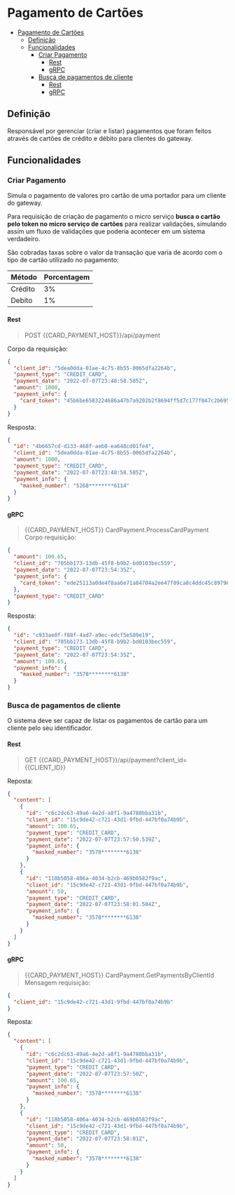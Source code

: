 # Pagamento de Cartões

- [Pagamento de Cartões](#pagamento-de-cartões)
  - [Definição](#definição)
  - [Funcionalidades](#funcionalidades)
    - [Criar Pagamento](#criar-pagamento)
      - [Rest](#rest)
      - [gRPC](#grpc)
    - [Busca de pagamentos de cliente](#busca-de-pagamentos-de-cliente)
      - [Rest](#rest-1)
      - [gRPC](#grpc-1)

## Definição
Responsável por gerenciar (criar e listar) pagamentos que foram feitos através de cartões de crédito e débito para clientes do gateway.

## Funcionalidades
### Criar Pagamento
Simula o pagamento de valores pro cartão de uma portador para um cliente do gateway.

Para requisição de criação de pagamento o micro serviço **busca o cartão pelo token no micro serviço de cartões** para realizar validações, simulando assim um fluxo de validações que poderia acontecer em um sistema verdadeiro.

São cobradas taxas sobre o valor da transação que varia de acordo com o tipo de cartão utilizado no pagamento:

| Método  	| Porcentagem 	|
|---------	|-------------	|
| Crédito 	| 3%           	|
| Debito  	| 1%           	|

#### Rest
> POST {{CARD_PAYMENT_HOST}}/api/payment

Corpo da requisição:
```json
{
  "client_id": "5dea0dda-01ae-4c75-8b55-0065dfa2264b",
  "payment_type": "CREDIT_CARD",
  "payment_date": "2022-07-07T23:48:58.585Z",
  "amount": 1000,
  "payment_info": {
    "card_token": "45b6be6583224686a47b7a9202b2f8694ff5d7c177f047c2b6959a651e0f2758"
  }
}
```

Resposta:
```json
{
  "id": "4b6657cd-d133-468f-aeb0-ea648cd01fe4",
  "client_id": "5dea0dda-01ae-4c75-8b55-0065dfa2264b",
  "amount": 1000,
  "payment_type": "CREDIT_CARD",
  "payment_date": "2022-07-07T23:48:58.585Z",
  "payment_info": {
    "masked_number": "5268********6114"
  }
}
```

#### gRPC
> {{CARD_PAYMENT_HOST}} CardPayment.ProcessCardPayment
Corpo requisição:
```json
{
  "amount": 100.65,
  "client_id": "705bb173-13db-45f8-b9b2-bd0103bec559",
  "payment_date": "2022-07-07T23:54:35Z",
  "payment_info": {
    "card_token": "ede25113a0de4f8aa6e71a84704a2ee47f09ca8c4ddc45c897962c3b426be4ba"
  },
  "payment_type": "CREDIT_CARD"
}
```

Resposta:
```json
{
  "id": "c933ae0f-f88f-4ad7-a9ec-edcf5e589e19",
  "client_id": "705bb173-13db-45f8-b9b2-bd0103bec559",
  "payment_type": "CREDIT_CARD",
  "payment_date": "2022-07-07T23:54:35Z",
  "amount": 100.65,
  "payment_info": {
    "masked_number": "3578********6138"
  }
}
```

### Busca de pagamentos de cliente
O sistema deve ser capaz de listar os pagamentos de cartão para um cliente pelo seu identificador.

#### Rest
> GET {{CARD_PAYMENT_HOST}}/api/payment?client_id={{CLIENT_ID}}

Reposta:

```json
{
  "content": [
    {
      "id": "c6c2dc63-49a6-4e2d-a8f1-9a4780bba31b",
      "client_id": "15c9de42-c721-43d1-9fbd-447bf0a74b9b",
      "amount": 100.65,
      "payment_type": "CREDIT_CARD",
      "payment_date": "2022-07-07T23:57:50.539Z",
      "payment_info": {
        "masked_number": "3578********6138"
      }
    },
    {
      "id": "118b5058-406a-4034-b2cb-469b0582f9ac",
      "client_id": "15c9de42-c721-43d1-9fbd-447bf0a74b9b",
      "amount": 50,
      "payment_type": "CREDIT_CARD",
      "payment_date": "2022-07-07T23:58:01.504Z",
      "payment_info": {
        "masked_number": "3578********6138"
      }
    }
  ]
}
```


#### gRPC
> {{CARD_PAYMENT_HOST}} CardPayment.GetPaymentsByClientId
Mensagem requisição:

```json
{
  "client_id": "15c9de42-c721-43d1-9fbd-447bf0a74b9b"
}
```


Reposta:

```json
{
  "content": [
    {
      "id": "c6c2dc63-49a6-4e2d-a8f1-9a4780bba31b",
      "client_id": "15c9de42-c721-43d1-9fbd-447bf0a74b9b",
      "payment_type": "CREDIT_CARD",
      "payment_date": "2022-07-07T23:57:50Z",
      "amount": 100.65,
      "payment_info": {
        "masked_number": "3578********6138"
      }
    },
    {
      "id": "118b5058-406a-4034-b2cb-469b0582f9ac",
      "client_id": "15c9de42-c721-43d1-9fbd-447bf0a74b9b",
      "payment_type": "CREDIT_CARD",
      "payment_date": "2022-07-07T23:58:01Z",
      "amount": 50,
      "payment_info": {
        "masked_number": "3578********6138"
      }
    }
  ]
}
```
